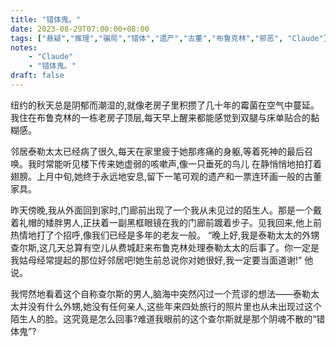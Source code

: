 ```yaml
---
title: "错体鬼。"
date: 2023-08-29T07:00:00+08:00
tags: ["悬疑","推理","骗局","错体","遗产","古董","布鲁克林","邪恶", "Claude"]
notes:
    - "Claude"
    - "错体鬼。"
draft: false
---
```


纽约的秋天总是阴郁而潮湿的,就像老房子里积攒了几十年的霉菌在空气中蔓延。我住在布鲁克林的一栋老房子顶层,每天早上醒来都能感觉到双腿与床单贴合的黏糊感。

邻居泰勒太太已经病了很久,每天在家里疲于她那疼痛的身躯,等着死神的最后召唤。我时常能听见楼下传来她虚弱的咳嗽声,像一只垂死的鸟儿 在静悄悄地拍打着翅膀。上月中旬,她终于永远地安息,留下一笔可观的遗产和一票连环画一般的古董家具。

昨天傍晚,我从外面回到家时,门廊前出现了一个我从未见过的陌生人。那是一个戴着礼帽的矮胖男人,正扶着一副黑框眼镜在我的门廊前踱着步子。见我回来,他上前热情地打了个招呼,像我们已经是多年的老友一般。
“晚上好,我是泰勒太太的外甥查尔斯,这几天总算有空儿从费城赶来布鲁克林处理泰勒太太的后事了。你一定是我姑母经常提起的那位好邻居吧!她生前总说你对她很好,我一定要当面道谢!” 他说。

我愕然地看着这个自称查尔斯的男人,脑海中突然闪过一个荒谬的想法——泰勒太太并没有什么外甥,她没有任何亲人,这些年来四处旅行的照片里也从未出现过这个陌生人的脸。这究竟是怎么回事?难道我眼前的这个查尔斯就是那个阴魂不散的“错体鬼”?